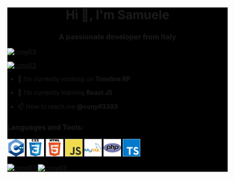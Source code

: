 <div style="background-color: #000000;">
<h1 align="center">Hi 👋, I'm Samuele</h1>
<h3 align="center">A passionate developer from Italy</h3>

<p align="left"> <img src="https://komarev.com/ghpvc/?username=cony03&label=Profile%20views&color=0e75b6&style=flat" alt="cony03" /> </p>

<p align="left"> <a href="https://github.com/ryo-ma/github-profile-trophy"><img src="https://github-profile-trophy.vercel.app/?username=cony03" alt="cony03" /></a> </p>

- 🔭 I’m currently working on **Timeline RP**

- 🌱 I’m currently learning **React JS**

- 📫 How to reach me **@cony#3393**

<h3 align="left">Languages and Tools:</h3>
<p align="left"> <a href="https://www.w3schools.com/cpp/" target="_blank" rel="noreferrer"> <img src="https://raw.githubusercontent.com/devicons/devicon/master/icons/cplusplus/cplusplus-original.svg" alt="cplusplus" width="40" height="40"/> </a> <a href="https://www.w3schools.com/css/" target="_blank" rel="noreferrer"> <img src="https://raw.githubusercontent.com/devicons/devicon/master/icons/css3/css3-original-wordmark.svg" alt="css3" width="40" height="40"/> </a> <a href="https://www.w3.org/html/" target="_blank" rel="noreferrer"> <img src="https://raw.githubusercontent.com/devicons/devicon/master/icons/html5/html5-original-wordmark.svg" alt="html5" width="40" height="40"/> </a> <a href="https://developer.mozilla.org/en-US/docs/Web/JavaScript" target="_blank" rel="noreferrer"> <img src="https://raw.githubusercontent.com/devicons/devicon/master/icons/javascript/javascript-original.svg" alt="javascript" width="40" height="40"/> </a> <a href="https://www.mysql.com/" target="_blank" rel="noreferrer"> <img src="https://raw.githubusercontent.com/devicons/devicon/master/icons/mysql/mysql-original-wordmark.svg" alt="mysql" width="40" height="40"/> </a> <a href="https://www.php.net" target="_blank" rel="noreferrer"> <img src="https://raw.githubusercontent.com/devicons/devicon/master/icons/php/php-original.svg" alt="php" width="40" height="40"/> </a> <a href="https://www.typescriptlang.org/" target="_blank" rel="noreferrer"> <img src="https://raw.githubusercontent.com/devicons/devicon/master/icons/typescript/typescript-original.svg" alt="typescript" width="40" height="40"/> </a> </p>

<p><img align="left" src="https://github-readme-stats.vercel.app/api/top-langs/?username=cony03&theme=dark&hide_border=true&include_all_commits=true&count_private=true&layout=compact" alt="cony03" /></p>

<p>&nbsp;<img align="center" src="https://github-readme-stats.vercel.app/api?username=cony03&theme=dark&hide_border=true&include_all_commits=true&count_private=true" alt="cony03" /></p>
</div>
